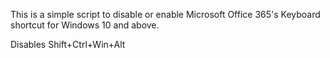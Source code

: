 This is a simple script to disable or enable Microsoft Office 365's Keyboard shortcut for Windows 10 and above.

Disables Shift+Ctrl+Win+Alt
